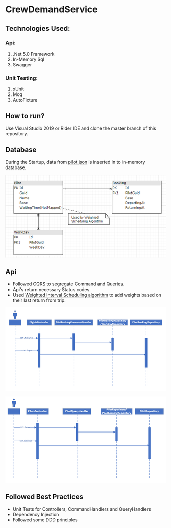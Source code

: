 # CrewDemandService

## Technologies Used:

### Api:

1. .Net 5.0 Framework
2. In-Memory Sql
3. Swagger

### Unit Testing:
1. xUnit
2. Moq
3. AutoFixture

## How to run?

Use Visual Studio 2019 or Rider IDE and clone the master branch of this repository.


## Database

During the Startup, data from [pilot.json](/CrewDemandService/Infrastructure/Data/Pilot.json) is inserted in to in-memory database.

![db diagram](Architecture/DbDiagram.png)

## Api

- Followed CQRS to segregate Command and Queries.
- Api's return necessary Status codes.
- Used [Weighted Interval Scheduling algorithm](/CrewDemandService/Api/QueryHandler/PilotQueryHandler.cs#:~:text=private%20IEnumerable%3CPilot%3E%20ApplyScheduleWaitingTime(IEnumerable%3CPilot%3E%20pilots)) to add weights based on their last return from trip.

![pilots sequence diagram](Architecture/FlightsControllerSequence.png)

![flights sequence diagram](Architecture/PilotsControllerSequence.png)

## Followed Best Practices

- Unit Tests for Controllers, CommandHandlers and QueryHandlers
- Dependency Injection
- Followed some DDD principles

